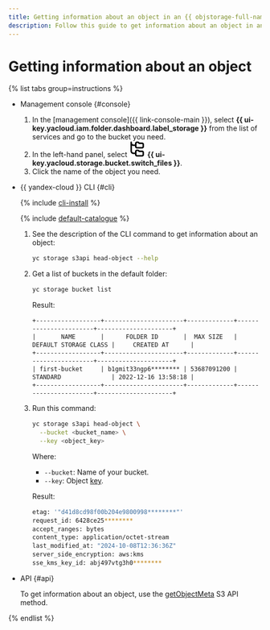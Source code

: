 ```yaml
---
title: Getting information about an object in an {{ objstorage-full-name }} bucket
description: Follow this guide to get information about an object in an {{ objstorage-name }} bucket.
---
```


# Getting information about an object

{% list tabs group=instructions %}

- Management console {#console}

  1. In the [management console]({{ link-console-main }}), select **{{ ui-key.yacloud.iam.folder.dashboard.label_storage }}** from the list of services and go to the bucket you need.
  1. In the left-hand panel, select ![image](../../../_assets/console-icons/folder-tree.svg) **{{ ui-key.yacloud.storage.bucket.switch_files }}**.
  1. Click the name of the object you need.

- {{ yandex-cloud }} CLI {#cli}

  {% include [cli-install](../../../_includes/cli-install.md) %}

  {% include [default-catalogue](../../../_includes/default-catalogue.md) %}

  1. See the description of the CLI command to get information about an object:

      ```bash
      yc storage s3api head-object --help
      ```

  1. Get a list of buckets in the default folder:

      ```bash
      yc storage bucket list
      ```

      Result:

      ```text
      +------------------+----------------------+-------------+-----------------------+---------------------+
      |       NAME       |      FOLDER ID       |  MAX SIZE   | DEFAULT STORAGE CLASS |     CREATED AT      |
      +------------------+----------------------+-------------+-----------------------+---------------------+
      | first-bucket     | b1gmit33ngp6******** | 53687091200 | STANDARD              | 2022-12-16 13:58:18 |
      +------------------+----------------------+-------------+-----------------------+---------------------+
      ```

  1. Run this command:

      ```bash
      yc storage s3api head-object \
        --bucket <bucket_name> \
        --key <object_key>
      ```

      Where:

      * `--bucket`: Name of your bucket.
      * `--key`: Object [key](../../concepts/object.md#key).

      Result:

      ```bash
      etag: '"d41d8cd98f00b204e9800998********"'
      request_id: 6428ce25********
      accept_ranges: bytes
      content_type: application/octet-stream
      last_modified_at: "2024-10-08T12:36:36Z"
      server_side_encryption: aws:kms
      sse_kms_key_id: abj497vtg3h0********
      ```
  
- API {#api}

  To get information about an object, use the [getObjectMeta](../../s3/api-ref/object/getobjectmeta.md) S3 API method.

{% endlist %}
